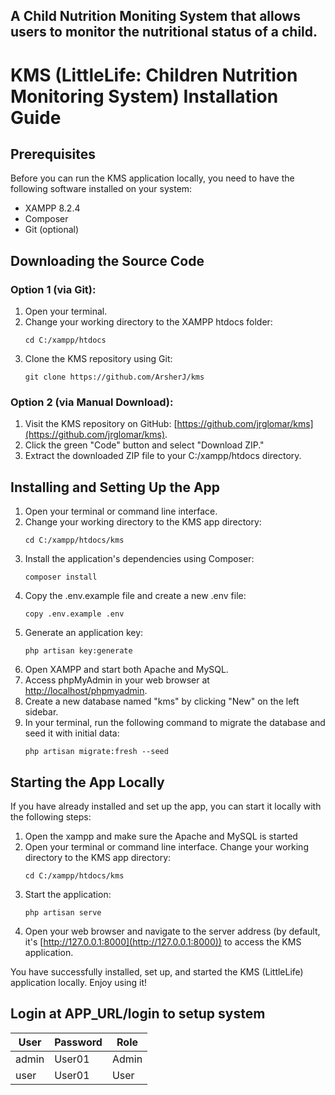 ## A Child Nutrition Moniting System that allows users to monitor the nutritional status of a child. 

# KMS (LittleLife: Children Nutrition Monitoring System) Installation Guide

## Prerequisites
Before you can run the KMS application locally, you need to have the following software installed on your system:

- XAMPP 8.2.4
- Composer
- Git (optional)

## Downloading the Source Code

### Option 1 (via Git):
1. Open your terminal.
2. Change your working directory to the XAMPP htdocs folder:
    ```
    cd C:/xampp/htdocs
    ```
3. Clone the KMS repository using Git:
    ```
    git clone https://github.com/ArsherJ/kms
    ```

### Option 2 (via Manual Download):
1. Visit the KMS repository on GitHub: [https://github.com/jrglomar/kms](https://github.com/jrglomar/kms).
2. Click the green "Code" button and select "Download ZIP."
3. Extract the downloaded ZIP file to your C:/xampp/htdocs directory.

## Installing and Setting Up the App
1. Open your terminal or command line interface.
2. Change your working directory to the KMS app directory:
    ```
    cd C:/xampp/htdocs/kms
    ```
3. Install the application's dependencies using Composer:
    ```
    composer install
    ```
4. Copy the .env.example file and create a new .env file:
    ```
    copy .env.example .env
    ```
5. Generate an application key:
    ```
    php artisan key:generate
    ```
6. Open XAMPP and start both Apache and MySQL.
7. Access phpMyAdmin in your web browser at [http://localhost/phpmyadmin](http://localhost/phpmyadmin).
8. Create a new database named "kms" by clicking "New" on the left sidebar.
9. In your terminal, run the following command to migrate the database and seed it with initial data:
    ```
    php artisan migrate:fresh --seed
    ```

## Starting the App Locally
If you have already installed and set up the app, you can start it locally with the following steps:

1. Open the xampp and make sure the Apache and MySQL is started
2. Open your terminal or command line interface. Change your working directory to the KMS app directory:
    ```
    cd C:/xampp/htdocs/kms
    ```
3. Start the application:
    ```
    php artisan serve
    ```
4. Open your web browser and navigate to the server address (by default, it's [http://127.0.0.1:8000](http://127.0.0.1:8000)) to access the KMS application.

You have successfully installed, set up, and started the KMS (LittleLife) application locally. Enjoy using it!


## Login at APP_URL/login to setup system
<div>
    <table>
        <thead>
            <tr>
                <th><strong>User</strong></th>
                <th><strong>Password</strong></th>
                <th><strong>Role</strong></th>
            </tr>
        </thead>
        <tbody>
            <tr>
                <td>admin</td>
                <td>User01</td>
                <td>Admin</td>
            </tr>
            <tr>
                <td>user</td>
                <td>User01</td>
                <td>User</td>
            </tr>
        </tbody>
    </table>
</div>
